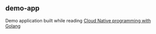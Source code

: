 ## demo-app
Demo application built while reading [Cloud Native programming with Golang](https://www.safaribooksonline.com/library/view/cloud-native-programming/)

